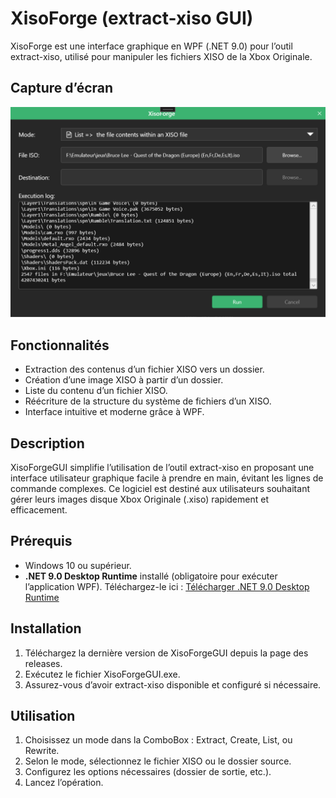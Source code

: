 # XisoForge (extract-xiso GUI)

XisoForge est une interface graphique en WPF (.NET 9.0) pour l’outil extract-xiso, utilisé pour manipuler les fichiers XISO de la Xbox Originale.

## Capture d’écran
![Image Alt](https://github.com/Slag32X/XisoForge/blob/2ca518c3058d27415a408e821c530e4e45f6c88b/Capture.png)

## Fonctionnalités
- Extraction des contenus d’un fichier XISO vers un dossier.
- Création d’une image XISO à partir d’un dossier.
- Liste du contenu d’un fichier XISO.
- Réécriture de la structure du système de fichiers d’un XISO.
- Interface intuitive et moderne grâce à WPF.

## Description
XisoForgeGUI simplifie l’utilisation de l’outil extract-xiso en proposant une interface utilisateur graphique facile à prendre en main, évitant les lignes de commande complexes. Ce logiciel est destiné aux utilisateurs souhaitant gérer leurs images disque Xbox Originale (.xiso) rapidement et efficacement.

## Prérequis
- Windows 10 ou supérieur.
- **.NET 9.0 Desktop Runtime** installé (obligatoire pour exécuter l’application WPF). Téléchargez-le ici : [Télécharger .NET 9.0 Desktop Runtime](https://dotnet.microsoft.com/en-us/download/dotnet/9.0/runtime)

## Installation
1. Téléchargez la dernière version de XisoForgeGUI depuis la page des releases.
2. Exécutez le fichier XisoForgeGUI.exe.
3. Assurez-vous d’avoir extract-xiso disponible et configuré si nécessaire.

## Utilisation
1. Choisissez un mode dans la ComboBox : Extract, Create, List, ou Rewrite.
2. Selon le mode, sélectionnez le fichier XISO ou le dossier source.
3. Configurez les options nécessaires (dossier de sortie, etc.).
4. Lancez l’opération.
